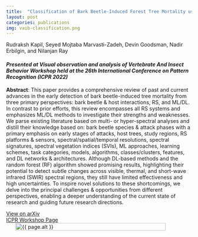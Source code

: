 ```yaml
---
title:  "Classification of Bark Beetle-Induced Forest Tree Mortality using Deep Learning"
layout: post
categories: publications
img: vaib-classification.png
---
```


Rudraksh Kapil, Seyed Mojtaba Marvasti-Zadeh, Devin Goodsman, Nadir Erbilgin, and Nilanjan Ray
<!-- **Rudraksh Kapil**, Seyed Mojtaba Marvasti-Zadeh, Devin Goodsman, Nilanjan Ray, and Nadir Erbilgin -->

#### *Presented at Visual observation and analysis of Vertebrate And Insect Behavior Workshop held at the 26th International Conference on Pattern Recognition (ICPR 2022)*



**Abstract**: This paper provides a comprehensive review of past and current advances in the early detection of bark beetle-induced tree mortality from three primary perspectives: bark beetle & host interactions, RS, and ML/DL. In contrast to prior efforts, this review encompasses all RS systems and emphasizes ML/DL methods to investigate their strengths and weaknesses. We parse existing literature based on multi- or hyper-spectral analyses and distill their knowledge based on: bark beetle species & attack phases with a primary emphasis on early stages of attacks, host trees, study regions, RS platforms & sensors, spectral/spatial/temporal resolutions, spectral signatures, spectral vegetation indices (SVIs), ML approaches, learning schemes, task categories, models, algorithms, classes/clusters, features, and DL networks & architectures. Although DL-based methods and the random forest (RF) algorithm showed promising results, highlighting their potential to detect subtle changes across visible, thermal, and short-wave infrared (SWIR) spectral regions, they still have limited effectiveness and high uncertainties. To inspire novel solutions to these shortcomings, we delve into the principal challenges & opportunities from different perspectives, enabling a deeper understanding of the current state of research and guiding future research directions.


<div class="button-container">
  <div class="more"><a href="https://arxiv.org/abs/2210.03829">View on arXiv</a></div>
  <div class="more"><a href="https://homepages.inf.ed.ac.uk/rbf/vaib22.html">ICPR Workshop Page</a></div>
</div>


<div style="display:flex;justify-content:center;align-items:center">
  <img src="{{ site.baseurl }}/resources/publications/{{ page.img }}" alt="{{ page.alt }}" style="width:90%;height:auto;justify-content:center">
</div>




